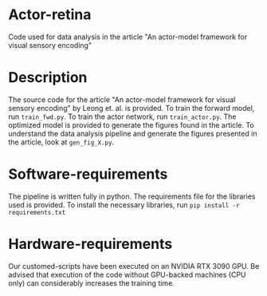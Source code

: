 # Actor-retina

Code used for data analysis in the article "An actor-model framework for visual sensory encoding"

# Description

The source code for the article "An actor-model framework for visual sensory encoding" by Leong et. al. is provided. To train the forward model, run `train_fwd.py`. To train the actor network, run `train_actor.py`. The optimized model is provided to generate the figures found in the article. To understand the data analysis pipeline and generate the figures presented in the article, look at `gen_fig_X.py`.

# Software-requirements
The pipeline is written fully in python. The requirements file for the libraries used is provided. To install the necessary libraries, run `pip install -r requirements.txt`

# Hardware-requirements
Our customed-scripts have been executed on an NVIDIA RTX 3090 GPU. Be advised that execution of the code without GPU-backed machines (CPU only) can considerably increases the training time.

